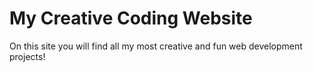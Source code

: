 # My Creative Coding Website

On this site you will find all my most creative and fun web development projects!